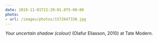 ```yaml
---
date: 2019-11-01T22:29:01.075-00:00
photo:
- url: /images/photos/1572647338.jpg
---
```

<cite>Your uncertain shadow (colour)</cite> (Olafur Eliasson, 2010) at Tate Modern.
